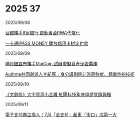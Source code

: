 # 2025 37

2025/09/08

[台銀攜手8家銀行 啟動黃金RWA代幣化](https://ec.ltn.com.tw/article/breakingnews/5171279)

[一卡通iPASS MONEY 開放信用卡綁定付款](https://udn.com/news/story/7239/8991391)

2025/09/09

[聯邦銀宣布攜手MaiCoin 試辦虛擬資產保管業務](https://udn.com/news/story/7239/8993685)

[Authme共同創辦人李紀廣：身分識別是非常高強度、精準性的技術](https://news.knowing.asia/news/744119a2-ad1a-4b66-b7cc-bccfd72dd437)

2025/09/10

[《文創股》大宇資添小金雞 紅陽科技年底申請登錄興櫃](https://www.ctee.com.tw/news/20250910701613-430201)

2025/09/11

[電子支付霸主換人！7月「全支付」超車「街口」成第一大](https://ec.ltn.com.tw/article/breakingnews/5175255)